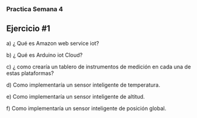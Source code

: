 
### Practica Semana 4

## Ejercicio #1

a) ¿ Qué es Amazon web service iot?

b) ¿ Qué es Arduino iot Cloud?

c) ¿ como crearía un tablero de instrumentos de medición en cada una de
     estas plataformas?

d) Como implementaría un sensor inteligente de temperatura.

e) Como implementaría un sensor inteligente de altitud.

f) Como implementaría un sensor inteligente de posición global.




 

